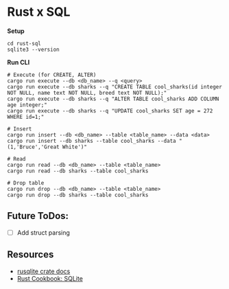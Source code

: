 # Rust x SQL

**Setup**

```
cd rust-sql
sqlite3 --version
```

**Run CLI**
```
# Execute (for CREATE, ALTER)
cargo run execute --db <db_name> --q <query>
cargo run execute --db sharks --q "CREATE TABLE cool_sharks(id integer NOT NULL, name text NOT NULL, breed text NOT NULL);"
cargo run execute --db sharks --q "ALTER TABLE cool_sharks ADD COLUMN age integer;"
cargo run execute --db sharks --q "UPDATE cool_sharks SET age = 272 WHERE id=1;"

# Insert
cargo run insert --db <db_name> --table <table_name> --data <data>
cargo run insert --db sharks --table cool_sharks --data "(1,'Bruce','Great White')"

# Read
cargo run read --db <db_name> --table <table_name> 
cargo run read --db sharks --table cool_sharks

# Drop table
cargo run drop --db <db_name> --table <table_name> 
cargo run drop --db sharks --table cool_sharks
```

## Future ToDos:
- [ ] Add struct parsing

## Resources

- [rusqlite crate docs](https://docs.rs/rusqlite/latest/rusqlite/)
- [Rust Cookbook: SQLite](https://rust-lang-nursery.github.io/rust-cookbook/database/sqlite.html)